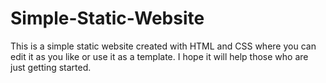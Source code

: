 # Simple-Static-Website
This is a simple static website created with HTML and CSS where you can edit it as you like or use it as a template. I hope it will help those who are just getting started.
